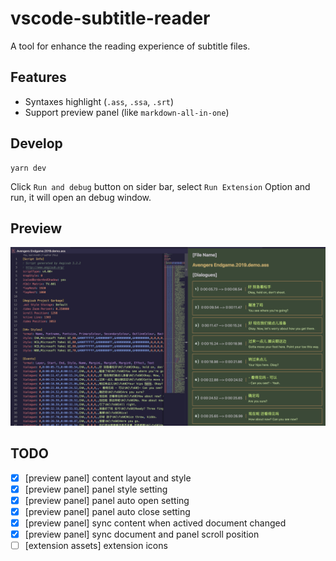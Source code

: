 # vscode-subtitle-reader

A tool for enhance the reading experience of subtitle files.

## Features
* Syntaxes highlight (`.ass`, `.ssa`, `.srt`) 
* Support preview panel (like `markdown-all-in-one`)

## Develop
```
yarn dev
```
Click `Run and debug` button on sider bar, select `Run Extension` Option and run, it will open an debug window.

## Preview

![](https://github.com/Kuro-P/vscode-subtitle-reader/blob/master/images/extension-screenshot.png "extension screeenshot") 

## TODO
- [x] [preview panel] content layout and style
- [x] [preview panel] panel style setting
- [x] [preview panel] panel auto open setting
- [x] [preview panel] panel auto close setting
- [x] [preview panel] sync content when actived document changed
- [x] [preview panel] sync document and panel scroll position 
- [ ] [extension assets] extension icons
